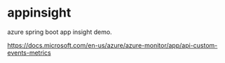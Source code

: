# appinsight
azure spring boot app insight demo.

https://docs.microsoft.com/en-us/azure/azure-monitor/app/api-custom-events-metrics
